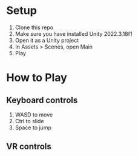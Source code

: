 # Setup
1. Clone this repo
2. Make sure you have installed Unity 2022.3.18f1
3. Open it as a Unity project
4. In Assets > Scenes, open Main
5. Play

# How to Play
## Keyboard controls
1. WASD to move
2. Ctrl to slide
3. Space to jump

## VR controls
